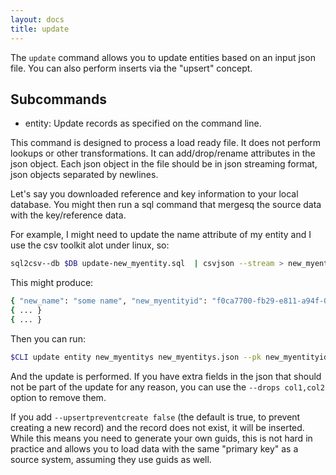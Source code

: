 ```yaml
---
layout: docs
title: update
---
```


The `update` command allows you to update entities based on an input json
file. You can also perform inserts via the "upsert" concept.

## Subcommands
* entity: Update records as specified on the command line.

This command is designed to process a load ready file. It does not perform
lookups or other transformations. It can add/drop/rename attributes in the json
object. Each json object in the file should be in json streaming format, json
objects separated by newlines.

Let's say you downloaded reference and key information to your local
database. You might then run a sql command that mergesq the source data with the
key/reference data.

For example, I might need to update the name attribute of my entity and I use
the csv toolkit alot under linux, so:

```sh
sql2csv--db $DB update-new_myentity.sql  | csvjson --stream > new_myentity_name_update.json

```

This might produce:
```sh
{ "new_name": "some name", "new_myentityid": "f0ca7700-fb29-e811-a94f-000d3a324a3e" }
{ ... }
{ ... }
```

Then you can run:
```sh
$CLI update entity new_myentitys new_myentitys.json --pk new_myentityid
```

And the update is performed. If you have extra fields in the json that should
not be part of the update for any reason, you can use the `--drops col1,col2`
option to remove them.

If you add `--upsertpreventcreate false` (the default is true, to prevent
creating a new record) and the record does not exist, it will be inserted. While
this means you need to generate your own guids, this is not hard in practice and
allows you to load data with the same "primary key" as a source system, assuming
they use guids as well.

